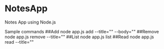 # NotesApp
Notes App using Node.js

Sample commands
##Add
node app.js add --title="<your title>" --body="<body of text>"
##Remove
node app.js remove --title="<your title>"
##List
node app.js list
##Read
node app.js read --title="<your title>"
